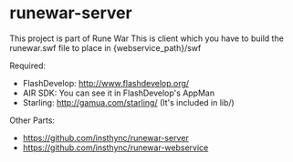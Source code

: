 # runewar-server

This project is part of Rune War
This is client which you have to build the runewar.swf file to place in {webservice_path}/swf

Required:<br>
- FlashDevelop: http://www.flashdevelop.org/
- AIR SDK: You can see it in FlashDevelop's AppMan
- Starling: http://gamua.com/starling/ (It's included in lib/)

Other Parts:<br>
- https://github.com/insthync/runewar-server
- https://github.com/insthync/runewar-webservice
